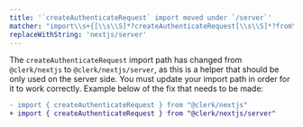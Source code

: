 ```yaml
---
title: '`createAuthenticateRequest` import moved under `/server`'
matcher: "import\\s+{[\\s\\S]*?createAuthenticateRequest[\\s\\S]*?from\\s+['\"]@clerk\\/(nextjs)[\\s\\S]*?['\"]"
replaceWithString: 'nextjs/server'
---
```


The `createAuthenticateRequest` import path has changed from `@clerk/nextjs` to `@clerk/nextjs/server`, as this is a helper that should be only used on the server side. You must update your import path in order for it to work correctly. Example below of the fix that needs to be made:

```diff
- import { createAuthenticateRequest } from "@clerk/nextjs"
+ import { createAuthenticateRequest } from "@clerk/nextjs/server"
```
